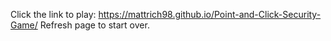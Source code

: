 Click the link to play: https://mattrich98.github.io/Point-and-Click-Security-Game/
Refresh page to start over.

